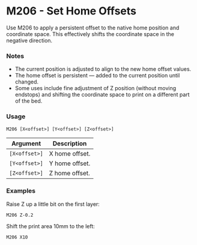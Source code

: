 <!--
Copyright (C) 2016,2017  Kevin O'Connor <kevin@koconnor.net>

This file may be distributed under the terms of the GNU GPLv3 license.

based on Marlin Firmware Documentation.
Copyright (C) 2016, 2017 MarlinFirmware [https://github.com/MarlinFirmware/Marlin]
-->

# M206 - Set Home Offsets

Use M206 to apply a persistent offset to the native home position and coordinate space. This effectively shifts the coordinate space in the negative direction. 


### Notes

- The current position is adjusted to align to the new home offset values.
- The home offset is persistent — added to the current position until changed.
- Some uses include fine adjustment of Z position (without moving endstops) and shifting the coordinate space to print on a different part of the bed.


### Usage

``` M206 [X<offset>] [Y<offset>] [Z<offset>] ```

| Argument      | Description |
| ------------- | ----------- |
| `[X<offset>]` | X home offset. |
| `[Y<offset>]` | Y home offset. |
| `[Z<offset>]` | Z home offset. |


### Examples

Raise Z up a little bit on the first layer:

```
M206 Z-0.2
```

Shift the print area 10mm to the left:

```
M206 X10
```